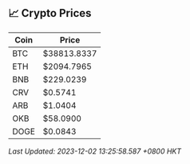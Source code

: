 ## 📈 Crypto Prices

| Coin | Price |
| ---- | ----- |
| BTC | $38813.8337 |
| ETH | $2094.7965 |
| BNB | $229.0239 |
| CRV | $0.5741 |
| ARB | $1.0404 |
| OKB | $58.0900 |
| DOGE | $0.0843 |

_Last Updated: 2023-12-02 13:25:58.587 +0800 HKT_